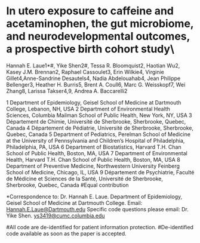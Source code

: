 # In utero exposure to caffeine and acetaminophen, the gut microbiome, and neurodevelopmental outcomes, a prospective birth cohort study\

Hannah E. Laue1*#, Yike Shen2#, Tessa R. Bloomquist2, Haotian Wu2, Kasey J.M. Brennan2, Raphael Cassoulet3, Erin Wilkie4, 
Virginie Gillet4,Anne-Sandrine Desautels4, Nadia Abdelouahab4, Jean Philippe Bellenger3, Heather H. Burris5, Brent A. Coull6,
Marc G. Weisskopf7, Wei Zhang8, Larissa Takser4,9, Andrea A. Baccarelli2

1 Department of Epidemiology, Geisel School of Medicine at Dartmouth College, Lebanon, NH, USA
2 Department of Environmental Health Sciences, Columbia Mailman School of Public Health, New York, NY, USA
3 Département de Chimie, Université de Sherbrooke, Sherbrooke, Quebec, Canada
4 Département de Pédiatrie, Université de Sherbrooke, Sherbrooke, Quebec, Canada
5 Department of Pediatrics, Perelman School of Medicine at the University of Pennsylvania and Children’s Hospital of Philadelphia, Philadelphia, PA, USA
6 Department of Biostatistics, Harvard T.H. Chan School of Public Health, Boston, MA, USA
7 Department of Environmental Health, Harvard T.H. Chan School of Public Health, Boston, MA, USA
8 Department of Preventive Medicine, Northwestern University Feinberg School of Medicine, Chicago, IL, USA
9 Département de Psychiatrie, Faculté de Médicine et Sciences de la Santé, Université de Sherbrooke, Sherbrooke, Quebec, Canada
#Equal contribution

*Correspondence to: Dr. Hannah E. Laue. Department of Epidemiology, Geisel School of Medicine at Dartmouth College. Email: Hannah.E.Laue@Dartmouth.edu
Specific code questions please email: Dr. Yike Shen. ys3419@cumc.columbia.edu

#All code are de-identified for patient information protection. 
#De-identified code available as soon as the paper is accepted.
